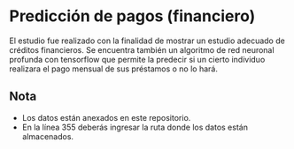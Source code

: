# Predicción de pagos (financiero)

El estudio fue realizado con la finalidad de mostrar un estudio adecuado de créditos financieros. Se encuentra también un algoritmo de red neuronal profunda con tensorflow que permite la predecir si un cierto individuo realizara el pago mensual de sus préstamos o no lo hará. 

## Nota
- Los datos están anexados en este repositorio.
- En la línea 355 deberás ingresar la ruta donde los datos están almacenados. 


